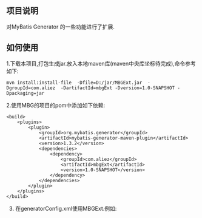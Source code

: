## 项目说明 ##

对MyBatis Generator 的一些功能进行了扩展.

## 如何使用 ##

1.下载本项目,打包生成jar.放入本地maven库(maven中央库坐标待完成),命令参考如下:

    mvn install:install-file  -Dfile=D:/jar/MBGExt.jar  -DgroupId=com.aliez  -DartifactId=mbgExt -Dversion=1.0-SNAPSHOT -Dpackaging=jar


2.使用MBG的项目的pom中添加如下依赖:

    <build>
        <plugins>
            <plugin>
        		<groupId>org.mybatis.generator</groupId>
        		<artifactId>mybatis-generator-maven-plugin</artifactId>
        		<version>1.3.2</version>
        		<dependencies>
            		<dependency>
               	 		<groupId>com.aliez</groupId>
                		<artifactId>mbgExt</artifactId>
                		<version>1.0-SNAPSHOT</version>
            		</dependency>
        		</dependencies>
      		</plugin>
        </plugins>
    </build>

3. 在generatorConfig.xml使用MBGExt.例如:
    
	<commentGenerator type="com.aliez.mbgExt.mybatis.generate.internal.CommentGeneratorExt"/>